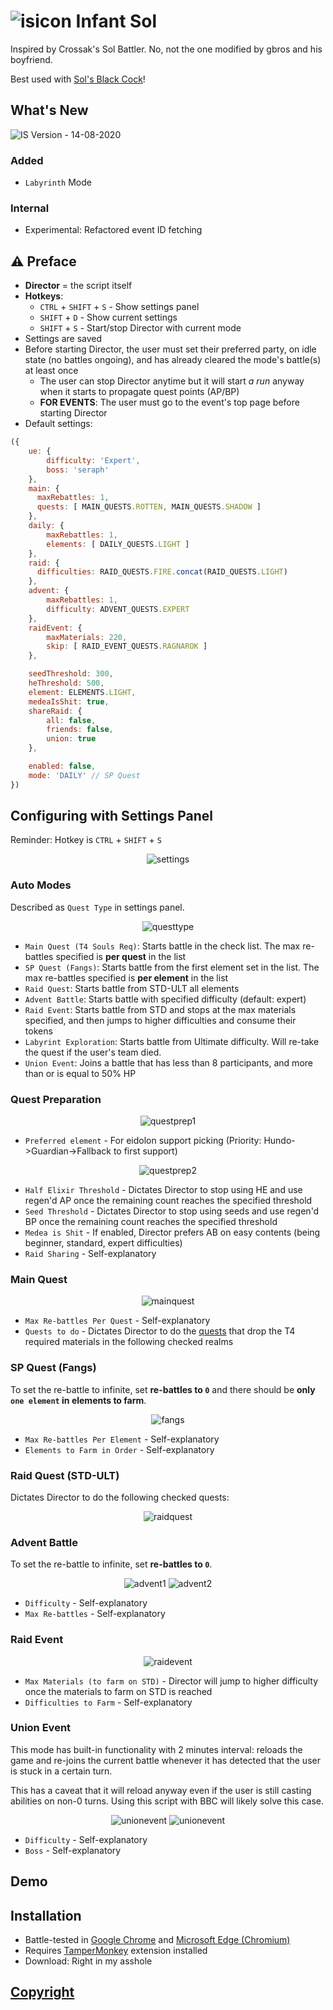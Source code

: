 # ![isicon](../assets/is/icon.png) Infant Sol
Inspired by Crossak's Sol Battler. No, not the one modified by gbros and his boyfriend.

Best used with [Sol's Black Cock](../bbc/README.md)!

## What's New
![IS Version](https://img.shields.io/badge/IS-v0.10.0-orange) - 14-08-2020

### Added
- `Labyrinth` Mode

### Internal
- Experimental: Refactored event ID fetching

## ⚠️ Preface
- **Director** = the script itself
- **Hotkeys**:
  - `CTRL` + `SHIFT` + `S` - Show settings panel
  - `SHIFT` + `D` - Show current settings
  - `SHIFT` + `S` - Start/stop Director with current mode
- Settings are saved
- Before starting Director, the user must set their preferred party, on idle state (no battles ongoing), and has already cleared the mode's battle(s) at least once
  - The user can stop Director anytime but it will start *a run* anyway when it starts to propagate quest points (AP/BP)
  - **FOR EVENTS**: The user must go to the event's top page before starting Director
- Default settings:
```js
({
    ue: {
        difficulty: 'Expert',
        boss: 'seraph'
    },
    main: {
      maxRebattles: 1,
      quests: [ MAIN_QUESTS.ROTTEN, MAIN_QUESTS.SHADOW ]
    },
    daily: {
        maxRebattles: 1,
        elements: [ DAILY_QUESTS.LIGHT ]
    },
    raid: {
      difficulties: RAID_QUESTS.FIRE.concat(RAID_QUESTS.LIGHT)
    },
    advent: {
        maxRebattles: 1,
        difficulty: ADVENT_QUESTS.EXPERT
    },
    raidEvent: {
        maxMaterials: 220,
        skip: [ RAID_EVENT_QUESTS.RAGNAROK ]
    },

    seedThreshold: 300,
    heThreshold: 500,
    element: ELEMENTS.LIGHT,
    medeaIsShit: true,
    shareRaid: {
        all: false,
        friends: false,
        union: true
    },

    enabled: false,
    mode: 'DAILY' // SP Quest
})
```

## Configuring with Settings Panel
Reminder: Hotkey is `CTRL` + `SHIFT` + `S`

<center><img alt="settings" src="../assets/is/Settings.png"></center>

### Auto Modes
Described as `Quest Type` in settings panel.

<center><img alt="questtype" src="../assets/is/Auto%20Mode.png"></center>

- `Main Quest (T4 Souls Req)`: Starts battle in the check list. The max re-battles specified is **per quest** in the list
- `SP Quest (Fangs)`: Starts battle from the first element set in the list. The max re-battles specified is **per element** in the list
- `Raid Quest`: Starts battle from STD-ULT all elements
- `Advent Battle`: Starts battle with specified difficulty (default: expert)
- `Raid Event`: Starts battle from STD and stops at the max materials specified, and then jumps to higher difficulties and consume their tokens
- `Labyrint Exploration`: Starts battle from Ultimate difficulty. Will re-take the quest if the user's team died.
- `Union Event`: Joins a battle that has less than 8 participants, and more than or is equal to 50% HP

### Quest Preparation

<center><img alt="questprep1" src="../assets/is/Quest%20Prep1.png"></center>

- `Preferred element` - For eidolon support picking (Priority: Hundo->Guardian->Fallback to first support)

<center><img alt="questprep2" src="../assets/is/Quest%20Prep2.png"></center>

- `Half Elixir Threshold` - Dictates Director to stop using HE and use regen'd AP once the remaining count reaches the specified threshold
- `Seed Threshold` - Dictates Director to stop using seeds and use regen'd BP once the remaining count reaches the specified threshold
- `Medea is Shit` - If enabled, Director prefers AB on easy contents (being beginner, standard, expert difficulties)
- `Raid Sharing` - Self-explanatory

### Main Quest

<center><img alt="mainquest" src="../assets/is/Main%20Quest.png"></center>

- `Max Re-battles Per Quest` - Self-explanatory
- `Quests to do` - Dictates Director to do the [quests](https://kamihime-project.fandom.com/wiki/Souls#S_Class) that drop the T4 required materials in the following checked realms

### SP Quest (Fangs)
To set the re-battle to infinite, set **re-battles to `0`** and there should be **only `one element` in elements to farm**.

<center><img alt="fangs" src="../assets/is/SP.png"></center>

- `Max Re-battles Per Element` - Self-explanatory
- `Elements to Farm in Order` - Self-explanatory

### Raid Quest (STD-ULT)
Dictates Director to do the following checked quests:

<center><img alt="raidquest" src="../assets/is/Raid%20Quest.png"></center>

### Advent Battle
To set the re-battle to infinite, set **re-battles to `0`**.

<center>
    <img alt="advent1" src="../assets/is/Advent1.png">
    <img alt="advent2" src="../assets/is/Advent2.png">
</center>

- `Difficulty` - Self-explanatory
- `Max Re-battles` - Self-explanatory

### Raid Event

<center><img alt="raidevent" src="../assets/is/Raid%20Event.png"></center>

- `Max Materials (to farm on STD)` - Director will jump to higher difficulty once the materials to farm on STD is reached
- `Difficulties to Farm` - Self-explanatory

### Union Event
This mode has built-in functionality with 2 minutes interval: reloads the game and re-joins the current battle whenever it has detected
that the user is stuck in a certain turn.

This has a caveat that it will reload anyway even if the user is still casting abilities on non-0 turns.
Using this script with BBC will likely solve this case.

<center>
    <img alt="unionevent" src="../assets/is/UE1.png">
    <img alt="unionevent" src="../assets/is/UE2.png">
</center>

- `Difficulty` - Self-explanatory
- `Boss` - Self-explanatory

## Demo

## Installation
- Battle-tested in [Google Chrome](https://www.google.com/chrome/index.html) and [Microsoft Edge (Chromium)](https://www.microsoft.com/en-us/edge)
- Requires [TamperMonkey](https://www.tampermonkey.net/) extension installed
- Download: Right in my asshole

## [Copyright](../README.md#Copyright)
